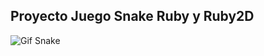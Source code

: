 
## Proyecto Juego Snake Ruby y Ruby2D
![Gif Snake](https://user-images.githubusercontent.com/77124647/143668866-b05bac0c-5874-48c3-be1a-18f40c5e4161.gif)
